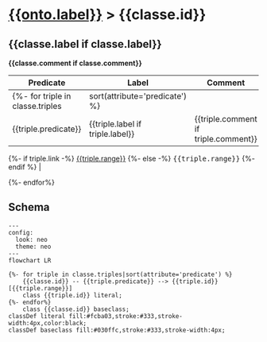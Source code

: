 # [{{onto.label}}](../homepage.md) > {{classe.id}}

## {{classe.label if classe.label}}

**{{classe.comment if classe.comment}}**

| Predicate                        | Label                            | Comment                              | Type |
| -------------------------------- | -------------------------------- | ------------------------------------ | ---- |
| {%- for triple in classe.triples | sort(attribute='predicate') %}   |
| {{triple.predicate}}             | {{triple.label if triple.label}} | {{triple.comment if triple.comment}} |

{%- if triple.link -%}
[{{triple.range}}]({{triple.link}}.md)
{%- else -%}
<kbd>{{triple.range}}</kbd>
{%- endif %} |

{%- endfor%}

## Schema

```mermaid
---
config:
  look: neo
  theme: neo
---
flowchart LR

{%- for triple in classe.triples|sort(attribute='predicate') %}
    {{classe.id}} -- {{triple.predicate}} --> {{triple.id}}[{{triple.range}}]
    class {{triple.id}} literal;
{%- endfor%}
    class {{classe.id}} baseclass;
classDef literal fill:#fcba03,stroke:#333,stroke-width:4px,color:black;
classDef baseclass fill:#030ffc,stroke:#333,stroke-width:4px;
```
